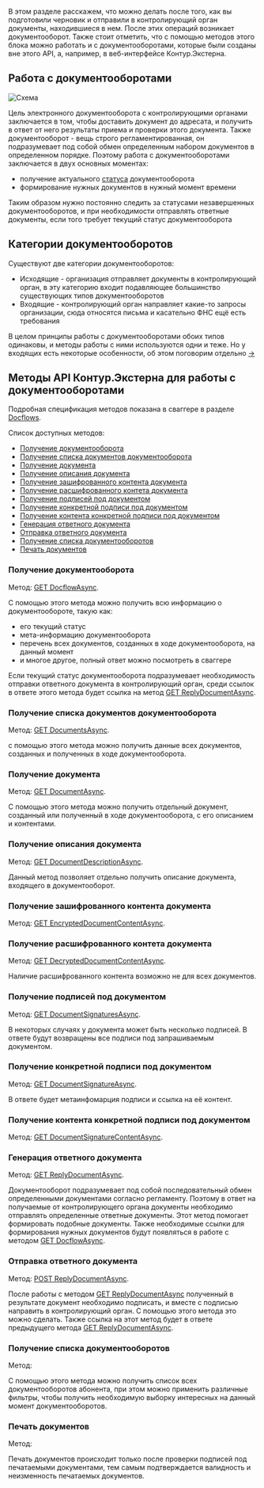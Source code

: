 В этом разделе расскажем, что можно делать после того, как вы подготовили черновик и отправили в контролирующий орган документы, находившиеся в нем. После этих операций возникает документооборот. Также стоит отметить, что с помощью методов этого блока можно работать и с документооборотами, которые были созданы вне этого API, а, например, в веб-интерфейсе Контур.Экстерна.

## Работа с документооборотами
![Схема](https://github.com/skbkontur/extern-api-docs/blob/master/images/Схема%20работы%20с%20ДО.jpg)

Цель электронного документооборота с контролирующими органами заключается в том, чтобы доставить документ до адресата, и получить в ответ от него результаты приема и проверки этого документа. Также документооборот - вещь строго регламентированная, он подразумевает под собой обмен определенным набором документов в определенном порядке. Поэтому работа с документооборотами заключается в двух основных моментах:
* получение актуального [статуса](https://github.com/skbkontur/extern-api-docs/blob/master/manuals/Статусы%20ДО.md) документооборота
* формирование нужных документов в нужный момент времени

Таким образом нужно постоянно следить за статусами незавершенных документооборотов, и при необходимости отправлять ответные документы, если того требует текущий статус документооборота

## Категории документооборотов
Существуют две категории документооборотов:
* Исходящие - организация отправляет документы в контролирующий орган, в эту категорию входит подавляющее большинство существующих типов документооборотов
* Входящие - контролирующий орган направляет какие-то запросы организации, сюда относятся письма и касательно ФНС ещё есть требования

В целом принципы работы с документооборотами обоих типов одинаковы, и методы работы с ними используются одни и теже. Но у входящих есть некоторые особенности, об этом поговорим отдельно [->](https://github.com/skbkontur/extern-api-docs/blob/master/Входящий%20ДО.md)

## Методы API Контур.Экстерна для работы с документооборотами
Подробная спецификация методов показана в сваггере в разделе [Docflows](http://extern-api.testkontur.ru/swagger/ui/index#/Docflows).

Список доступных методов:
* [Получение документооборота](#1)
* [Получение списка документов документооборота](#2)
* [Получение документа](#3)
* [Получение описания документа](#4)
* [Получение зашифрованного контента документа](#5)
* [Получение расшифрованного контета документа](#6)
* [Получение подписей под документом](#7)
* [Получение конкретной подписи под документом](#8)
* [Получение контента конкретной подписи под документом](#9)
* [Генерация ответного документа](#10)
* [Отправка ответного документа](#11)
* [Получение списка документооборотов](#12)
* [Печать документов](#13)

<a name="1"></a>
### Получение документооборота 
Метод: [GET DocflowAsync](http://extern-api.testkontur.ru/swagger/ui/index#!/Docflows/Docflows_GetDocflowAsync).

С помощью этого метода можно получить всю информацию о документообороте, такую как:
* его текущий статус
* мета-информацию документооборота
* перечень всех документов, созданных в ходе документооборота, на данный момент
* и многое другое, полный ответ можно посмотреть в сваггере

Если текущий статус документооборота подразумевает необходимость отправки ответного документа в контролирующий орган, среди ссылок в ответе этого метода будет ссылка на метод [GET ReplyDocumentAsync](http://extern-api.testkontur.ru/swagger/ui/index#!/Docflows/Docflows_GetReplyDocumentAsync).

<a name="2"></a>
### Получение списка документов документооборота 
Метод: [GET DocumentsAsync](http://extern-api.testkontur.ru/swagger/ui/index#!/Docflows/Docflows_GetDocumentsAsync).

с помощью этого метода можно получить данные всех документов, созданных и полученных в ходе документооборота.

<a name="3"></a>
### Получение документа 
Метод: [GET DocumentAsync](http://extern-api.testkontur.ru/swagger/ui/index#!/Docflows/Docflows_GetDocumentAsync).

C помощью этого метода можно получить отдельный документ, созданный или полученный в ходе документооборота, с его описанием и контентами.

<a name="4"></a>
### Получение описания документа 
Метод: [GET DocumentDescriptionAsync](http://extern-api.testkontur.ru/swagger/ui/index#!/Docflows/Docflows_GetDocumentDescriptionAsync).

Данный метод позволяет отдельно получить описание документа, входящего в документооборот.

<a name="5"></a>
### Получение зашифрованного контента документа 
Метод: [GET EncryptedDocumentContentAsync](http://extern-api.testkontur.ru/swagger/ui/index#!/Docflows/Docflows_GetEncryptedDocumentContentAsync).

<a name="6"></a>
### Получение расшифрованного контета документа 
Метод: [GET DecryptedDocumentContentAsync](http://extern-api.testkontur.ru/swagger/ui/index#!/Docflows/Docflows_GetDecryptedDocumentContentAsync).

Наличие расшифрованного контента возможно не для всех документов.

<a name="7"></a>
### Получение подписей под документом 
Метод: [GET DocumentSignaturesAsync](http://extern-api.testkontur.ru/swagger/ui/index#!/Docflows/Docflows_GetDocumentSignaturesAsync).

В некоторых случаях у документа может быть несколько подписей. В ответе будут возвращены все подписи под запрашиваемым документом.

<a name="8"></a>
### Получение конкретной подписи под документом 
Метод: [GET DocumentSignatureAsync](http://extern-api.testkontur.ru/swagger/ui/index#!/Docflows/Docflows_GetDocumentSignatureAsync).

В ответе будет метаинфомарция подписи и ссылка на её контент.

<a name="9"></a>
### Получение контента конкретной подписи под документом 
Метод: [GET DocumentSignatureContentAsync](http://extern-api.testkontur.ru/swagger/ui/index#!/Docflows/Docflows_GetDocumentSignatureContentAsync).

<a name="10"></a>
### Генерация ответного документа 
Метод: [GET ReplyDocumentAsync](http://extern-api.testkontur.ru/swagger/ui/index#!/Docflows/Docflows_GetReplyDocumentAsync).

Документооборот подразумевает под собой последовательный обмен определенными документами согласно регламенту. Поэтому в ответ на получаемые от контролирующего органа документы необходимо отправлять определенные ответные документы. Этот метод помогает формировать подобные документы. Также необходимые ссылки для формирования нужных документов будут появляться в работе с методом [GET DocflowAsync](http://extern-api.testkontur.ru/swagger/ui/index#!/Docflows/Docflows_GetDocflowAsync).

<a name="11"></a>
### Отправка ответного документа 
Метод: [POST ReplyDocumentAsync](http://extern-api.testkontur.ru/swagger/ui/index#!/Docflows/Docflows_SendReplyDocumentAsync).

После работы с методом [GET ReplyDocumentAsync](http://extern-api.testkontur.ru/swagger/ui/index#!/Docflows/Docflows_GetReplyDocumentAsync) полученный в результате документ необходимо подписать, и вместе с подписью направить в контролирующий орган. С помощью этого метода это можно сделать. Также ссылка на этот метод будет в ответе предыдущего метода [GET ReplyDocumentAsync](http://extern-api.testkontur.ru/swagger/ui/index#!/Docflows/Docflows_GetReplyDocumentAsync).

<a name="12"></a>
### Получение списка документооборотов 
Метод:

С помощью этого метода можно получить список всех документооборотов абонента, при этом можно применить различные фильтры, чтобы получить необходимую выборку интересных на данный момент документооборотов.

<a name="13"></a>
### Печать документов 
Метод:

Печать документов происходит только после проверки подписей под печатаемыми документами, тем самым подтверждается валидность и неизменность печатаемых документов.

